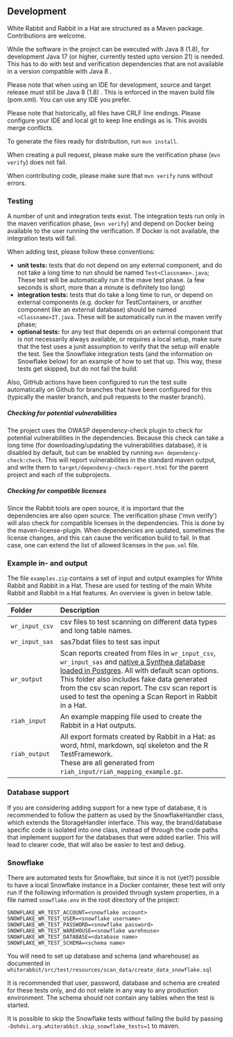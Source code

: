 ## Development

White Rabbit and Rabbit in a Hat are structured as a Maven package. Contributions are welcome.

While the software in the project can be executed with Java 8 (1.8), for development Java 17 (or higher, currently tested upto version 21) is needed.
This has to do with test and verification dependencies that are not available in a version compatible with Java 8 .

Please note that when using an IDE for development, source and target release must still be Java 8 (1.8) . This is enforced
in the maven build file (pom.xml). You can use any IDE you prefer.

Please note that historically, all files have CRLF line endings. Please configure your IDE and local git to keep line endings as is. This avoids merge conflicts.

To generate the files ready for distribution, run `mvn install`.

When creating a pull request, please make sure the verification phase (`mvn verify`) does not fail.

When contributing code, please make sure that `mvn verify` runs without errors. 

### Testing

A number of unit and integration tests exist. The integration tests run only in the maven verification phase,
(`mvn verify`) and depend on Docker being available to the user running the verification. If Docker is not available, the
integration tests will fail. 

When adding test, please follow these conventions:

- **unit tests:** tests that do not depend on any external component, and do not take a long time to run should be named `Test<Classname>.java`;
  These test will be automatically run it the mave test phase. (a few seconds is short, more than a minute is definitely too long)
- **integration tests:** tests that do take a long time to run, or depend on external components (e.g. docker for TestContainers, or another component like an external database)
  should be named `<Classname>IT.java`. These will be automatically run in the maven verify phase;
- **optional tests:** for any test that depends on an external component that is not necessarily always available, or requires a local setup, make
  sure that the test uses a junit assumption to verify that the setup will enable the test. See the Snowflake integration tests
  (and the information on Snowflake below) for an example of how to set that up. This way, these tests get skipped, but do not
  fail the build.

Also, GitHub actions have been configured to run the test suite automatically on Github for branches
that have been configured for this (typically the master branch, and pull requests to the master branch).

##### Checking for potential vulnerabilities

The project uses the OWASP dependency-check plugin to check for potential vulnerabilities in the dependencies. Because this
check can take a long time (for downloading/updating the vulnerabilities database), it is disabled by default, 
but can be enabled by running `mvn dependency-check:check`. This will report vulnerabilities in the standard maven output,
and write them to `target/dependency-check-report.html` for the parent project and each of the subprojects.

##### Checking for compatible licenses

Since the Rabbit tools are open source, it is important that the dependencies are also open source.
The verification phase ('mvn verify') will also check for compatible licenses in the dependencies. This is done by the maven-license-plugin.
When dependencies are updated, sometimes the license changes, and this can cause the verification build to fail. In that case, one can extend the
list of allowed licenses in the `pom.xml` file.

### Example in- and output

The file `examples.zip` contains a set of input and output examples for White Rabbit and Rabbit in a Hat.
These are used for testing of the main White Rabbit and Rabbit in a Hat features. An overview is given in below table.

| Folder         | Description                                                                                                                                                                                                                                                                                                                                              |
|:---------------|:---------------------------------------------------------------------------------------------------------------------------------------------------------------------------------------------------------------------------------------------------------------------------------------------------------------------------------------------------------|
| `wr_input_csv` | csv files to test scanning on different data types and long table names.                                                                                                                                                                                                                                                                                 |
| `wr_input_sas` | sas7bdat files to test sas input                                                                                                                                                                                                                                                                                                                         |
| `wr_output`    | Scan reports created from files in `wr_input_csv`, `wr_input_sas` and [native a Synthea database loaded in Postgres](https://github.com/ohdsi/ETL-Synthea). All with default scan options.<br> This folder also includes fake data generated from the csv scan report. The csv scan report is used to test the opening a Scan Report in Rabbit in a Hat. |
| `riah_input`   | An example mapping file used to create the Rabbit in a Hat outputs.                                                                                                                                                                                                                                                                                      |
| `riah_output`  | All export formats created by Rabbit in a Hat: as word, html, markdown, sql skeleton and the R TestFramework.<br> These are all generated from `riah_input/riah_mapping_example.gz`.                                                                                                                                                                     |

### Database support

If you are considering adding support for a new type of database, it is recommended to follow the pattern as used
by the SnowflakeHandler class, which extends the StorageHandler interface. This way, the brand/database specific code
is isolated into one class, instead of through the code paths that implement support for the 
databases that were added earlier. This will lead to clearer code, that will also be easier to test and debug.

### Snowflake

There are automated tests for Snowflake, but since it is not (yet?) possible to have a local
Snowflake instance in a Docker container, these test will only run if the following information
is provided through system properties, in a file named `snowflake.env` in the root directory of the project:

    SNOWFLAKE_WR_TEST_ACCOUNT=<snowflake account>
    SNOWFLAKE_WR_TEST_USER=<snowflake username>
    SNOWFLAKE_WR_TEST_PASSWORD=<snowflake password>
    SNOWFLAKE_WR_TEST_WAREHOUSE=<snowflake warehouse>
    SNOWFLAKE_WR_TEST_DATABASE=<database name>
    SNOWFLAKE_WR_TEST_SCHEMA=<schema name>

You will need to set up database and schema (and wharehouse) as documented in `whiterabbit/src/test/resources/scan_data/create_data_snowflake.sql` 

It is recommended that user, password, database and schema are created for these tests only,
and do not relate in any way to any production environment.
The schema should not contain any tables when the test is started.

It is possible to skip the Snowflake tests without failing the build by passing
`-Dohdsi.org.whiterabbit.skip_snowflake_tests=1` to maven.
